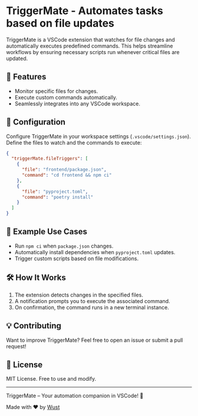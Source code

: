 # TriggerMate - Automates tasks based on file updates

TriggerMate is a VSCode extension that watches for file changes and automatically executes predefined commands. This helps streamline workflows by ensuring necessary scripts run whenever critical files are updated.

## 🚀 Features

- Monitor specific files for changes.
- Execute custom commands automatically.
- Seamlessly integrates into any VSCode workspace.

## 🔧 Configuration

Configure TriggerMate in your workspace settings (`.vscode/settings.json`). Define the files to watch and the commands to execute:

```json
{
  "triggerMate.fileTriggers": [
    {
      "file": "frontend/package.json",
      "command": "cd frontend && npm ci"
    },
    {
      "file": "pyproject.toml",
      "command": "poetry install"
    }
  ]
}
```

## 🎯 Example Use Cases

- Run `npm ci` when `package.json` changes.
- Automatically install dependencies when `pyproject.toml` updates.
- Trigger custom scripts based on file modifications.

## 🛠️ How It Works

1. The extension detects changes in the specified files.
2. A notification prompts you to execute the associated command.
3. On confirmation, the command runs in a new terminal instance.

## 💡 Contributing

Want to improve TriggerMate? Feel free to open an issue or submit a pull request!

## 📜 License

MIT License. Free to use and modify.

---

TriggerMate – Your automation companion in VSCode! 🚀

Made with ❤️ by [Wust](https://wust.dev)
